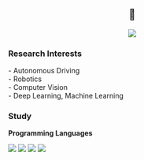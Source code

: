 <div align="center">
	<h2>👋</h2>
	<img src="https://img.shields.io/badge/Gmail-d14836?style=flat-square&logo=Gmail&logoColor=white&link=mailto:seungjaechoi9@gmail.com"/>
  <!--<img src="http://img.shields.io/badge/Instagram-E4405F?style=flat-square&logo=Instagram&logoColor=white&link=https://www.instagram.com/winterbloooom/"/>-->
  <!--<img src="http://img.shields.io/badge/Blog-black?style=flat-square&logo=github&link="/>-->
	<!--<img src="https://img.shields.io/badge/-LinkedIn-blue?style=flat-square&logo=Linkedin&logoColor=white&link="/>-->
</div>

<h3>Research Interests</h3>
- Autonomous Driving<br>
- Robotics<br>
- Computer Vision<br>
- Deep Learning, Machine Learning<br>


<h3>Study</h3>

<b>Programming Languages</b>

<img src="https://img.shields.io/badge/C++-00599C?style=flat-square&logo=C%2B%2B&logoColor=white"/> <img src="https://img.shields.io/badge/C-A8B9CC?style=flat-square&logo=C&logoColor=white"/> <img src="https://img.shields.io/badge/Python-3776AB?style=flat-square&logo=Python&logoColor=white"/> <img src="https://img.shields.io/badge/MATLAB-0076a8?style=flat-square&logoColor=white"/>

<!--<b>Skills</b>

<img src="https://img.shields.io/badge/Git-F05032?style=flat-square&logo=Git&logoColor=white"/> <img src="https://img.shields.io/badge/GitHub-181717?style=flat-square&logo=GitHub&logoColor=white"/> <img src="https://img.shields.io/badge/Docker-2496ED?style=flat-square&logo=Docker&logoColor=white"/> <img src="https://img.shields.io/badge/OpenCV-5C3EE8?style=flat-square&logo=OpenCV&logoColor=white"/> <img src="https://img.shields.io/badge/PyTorch-EE4C2C?style=flat-square&logo=PyTorch&logoColor=white"/> <img src="https://img.shields.io/badge/ROS1-22314E?style=flat-square&logo=ROS&logoColor=white"/> <img src="https://img.shields.io/badge/Linux-FCC624?style=flat-square&logo=Linux&logoColor=white"/>-->


